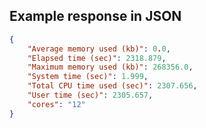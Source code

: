 

## Example response in JSON

```json
{
    "Average memory used (kb)": 0.0,
    "Elapsed time (sec)": 2318.879,
    "Maximum memory used (kb)": 268356.0,
    "System time (sec)": 1.999,
    "Total CPU time used (sec)": 2307.656,
    "User time (sec)": 2305.657,
    "cores": "12"
}
```

